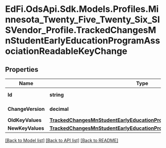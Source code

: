 # EdFi.OdsApi.Sdk.Models.Profiles.Minnesota_Twenty_Five_Twenty_Six_SISVendor_Profile.TrackedChangesMnStudentEarlyEducationProgramAssociationReadableKeyChange

## Properties

Name | Type | Description | Notes
------------ | ------------- | ------------- | -------------
**Id** | **string** | Resource identifier | [optional] 
**ChangeVersion** | **decimal** | Change version | [optional] 
**OldKeyValues** | [**TrackedChangesMnStudentEarlyEducationProgramAssociationReadableKey**](TrackedChangesMnStudentEarlyEducationProgramAssociationReadableKey.md) |  | [optional] 
**NewKeyValues** | [**TrackedChangesMnStudentEarlyEducationProgramAssociationReadableKey**](TrackedChangesMnStudentEarlyEducationProgramAssociationReadableKey.md) |  | [optional] 

[[Back to Model list]](../README.md#documentation-for-models) [[Back to API list]](../README.md#documentation-for-api-endpoints) [[Back to README]](../README.md)

